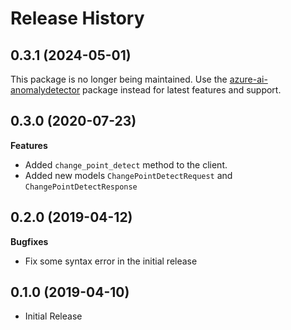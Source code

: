 # Release History

## 0.3.1 (2024-05-01)

This package is no longer being maintained. Use the [azure-ai-anomalydetector](https://pypi.org/project/azure-ai-anomalydetector/) package instead for latest features and support.

## 0.3.0 (2020-07-23)

**Features**

  - Added `change_point_detect` method to the client.
  - Added new models `ChangePointDetectRequest` and `ChangePointDetectResponse`

## 0.2.0 (2019-04-12)

**Bugfixes**

  - Fix some syntax error in the initial release

## 0.1.0 (2019-04-10)

  - Initial Release
